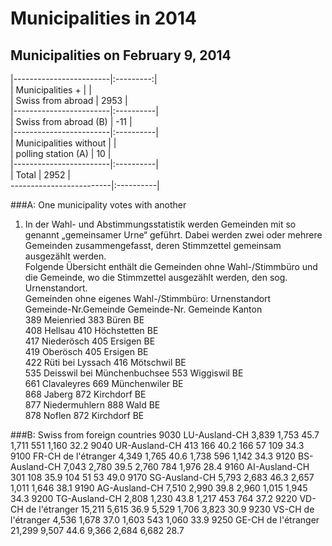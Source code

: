 # Municipalities in 2014

## Municipalities on February 9, 2014
 
|------------------------|:---------:|     
| Municipalities +       |           |    
| Swiss from abroad  	 |      2953 |    
|------------------------|:----------|    
| Swiss from abroad (B)  |       -11 |     
|------------------------|:----------|   
| Municipalities without |           |   
| polling station (A)    |        10 |   
|------------------------|:----------|   
| Total 				 |      2952 |   
-------------------------|:----------|   



###A: One municipality votes with another

1) In der Wahl- und Abstimmungsstatistik werden Gemeinden mit so genannt „gemeinsamer Urne“ geführt. Dabei werden zwei oder mehrere Gemeinden zusammengefasst, deren Stimmzettel gemeinsam ausgezählt werden. 						
Folgende Übersicht enthält die Gemeinden ohne Wahl-/Stimmbüro und die Gemeinde, wo die Stimmzettel ausgezählt werden, den sog. Urnenstandort.						
Gemeinden ohne eigenes Wahl-/Stimmbüro:				 Urnenstandort  		
Gemeinde-Nr.Gemeinde				Gemeinde-Nr. Gemeinde  	 Kanton  
389	Meienried						383  	 Büren  	 		BE  
408	Hellsau							410  	 Höchstetten  	 	BE  
417	Niederösch						405  	 Ersigen  	 		BE  
419	Oberösch						405  	 Ersigen  	 	 	BE  
422	Rüti bei Lyssach				416  	 Mötschwil  	 	BE  
535	Deisswil bei Münchenbuchsee		553  	 Wiggiswil  	 	BE  
661	Clavaleyres						669  	 Münchenwiler  	 	BE  
868	Jaberg							872  	 Kirchdorf  	 	BE  
877	Niedermuhlern					888  	 Wald  	 			BE  
878	Noflen							872  	 Kirchdorf  	 	BE  


###B: Swiss from foreign countries
9030	LU-Ausland-CH	3,839	1,753	45.7	1,711	551	1,160	32.2
9040	UR-Ausland-CH	413	166	40.2	166	57	109	34.3
9100	FR-CH de l'étranger	4,349	1,765	40.6	1,738	596	1,142	34.3
9120	BS-Ausland-CH	7,043	2,780	39.5	2,760	784	1,976	28.4
9160	AI-Ausland-CH	301	108	35.9	104	51	53	49.0
9170	SG-Ausland-CH	5,793	2,683	46.3	2,657	1,011	1,646	38.1
9190	AG-Ausland-CH	7,510	2,990	39.8	2,960	1,015	1,945	34.3
9200	TG-Ausland-CH	2,808	1,230	43.8	1,217	453	764	37.2
9220	VD-CH de l'étranger	15,211	5,615	36.9	5,529	1,706	3,823	30.9
9230	VS-CH de l'étranger	4,536	1,678	37.0	1,603	543	1,060	33.9
9250	GE-CH de l'étranger	21,299	9,507	44.6	9,366	2,684	6,682	28.7
